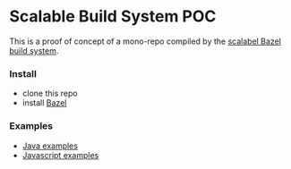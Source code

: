 # Scalable Build System POC

This is a proof of concept of a mono-repo compiled by the
[scalabel Bazel build system](https://bazel.build).

### Install

- clone this repo
- install [Bazel](https://bazel.build)

### Examples

- [Java examples](java/)
- [Javascript examples](frontend/)
